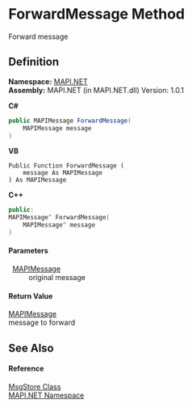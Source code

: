 # ForwardMessage Method


Forward message



## Definition
**Namespace:** <a href="N_MAPI_NET.md">MAPI.NET</a>  
**Assembly:** MAPI.NET (in MAPI.NET.dll) Version: 1.0.1

**C#**
``` C#
public MAPIMessage ForwardMessage(
	MAPIMessage message
)
```
**VB**
``` VB
Public Function ForwardMessage ( 
	message As MAPIMessage
) As MAPIMessage
```
**C++**
``` C++
public:
MAPIMessage^ ForwardMessage(
	MAPIMessage^ message
)
```



#### Parameters
<dl><dt>  <a href="T_MAPI_NET_MAPIMessage.md">MAPIMessage</a></dt><dd>original message</dd></dl>

#### Return Value
<a href="T_MAPI_NET_MAPIMessage.md">MAPIMessage</a>  
message to forward

## See Also


#### Reference
<a href="T_MAPI_NET_MsgStore.md">MsgStore Class</a>  
<a href="N_MAPI_NET.md">MAPI.NET Namespace</a>  
